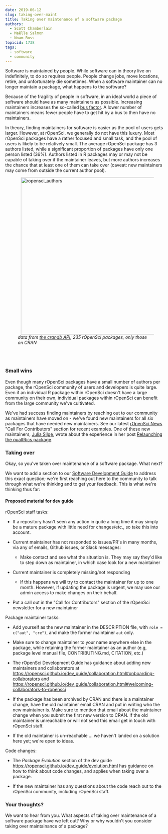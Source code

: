 ```yaml
---
date: 2019-06-12
slug: taking-over-maint
title: Taking over maintenance of a software package
authors:
  - Scott Chamberlain
  - Maëlle Salmon
  - Noam Ross
topicid: 1738
tags:
  - software
  - community
---
```


Software is maintained by people. While software can in theory live on indefinitely, to do so requires people. People change jobs, move locations, retire, and unfortunately die sometimes. When a software maintainer can no longer maintain a package, what happens to the software?

Because of the fragility of people in software, in an ideal world a piece of software should have as many maintainers as possible. Increasing maintainers increases the so-called [bus factor][bus]. A lower number of maintainers means fewer people have to get hit by a bus to then have no maintainers. 

In theory, finding maintainers for software is easier as the pool of users gets larger. However, at rOpenSci, we generally do not have this luxury. Most rOpenSci packages have a rather focused and small task, and the pool of users is likely to be relatively small. The average rOpenSci package has 3 authors listed, while a significant proportion of packages have only one person listed (36%). Authors listed in R packages may or may not be capable of taking over if the maintainer leaves, but more authors increases the chance that at least one of them can take over (caveat: new maintainers may come from outside the current author pool).

<figure class="image">
  <!-- <img src="{{ include.url }}" alt="{{ include.description }}"> -->
  <img src="/img/blog-images/2019-06-12-taking-over-maint/ropensci_authors.png" alt="ropensci_authors" style="margin: 0px 10px; width: 500px;" align="center">
  <figcaption><i>data from <a href="https://crandb.r-pkg.org/">the crandb API</a>; 235 rOpenSci packages, only those on CRAN</i></figcaption>
</figure>
<br><br>

### Small wins

Even though many rOpenSci packages have a small number of authors per package, the rOpenSci community of users and developers is quite large. Even if an individual R package within rOpenSci doesn't have a large community on their own, individual packages within rOpenSci can benefit from the large community we've cultivated. 

We've had success finding maintainers by reaching out to our community as maintainers have moved on - we've found new maintainers for all six packages that have needed new maintainers. See our latest [rOpenSci News](https://news.ropensci.org/2019-06-10/) "Call For Contributors" section for recent examples. One of these new maintainers, [Julia Silge](/authors/julia-silge/), wrote about the experience in her post [Relaunching the qualtRics package](/blog/2019/04/30/qualtrics-relaunch/).

### Taking over

Okay, so you've taken over maintenance of a software package. What next?

We want to add a section to our [Software Development Guide][devg] to address this exact question; we're first reaching out here to the community to talk through what we're thinking and to get your feedback. This is what we're thinking thus far:

#### Proposed material for dev guide

rOpenSci staff tasks:

* If a repository hasn't seen any action in quite a long time it may simply be a mature package with little need for changes/etc., so take this into account.

* Current maintainer has not responded to issues/PR's in many months, via any of emails, Github issues, or Slack messages:
    
    * Make contact and see what the situation is. They may say they'd like to step down as maintainer, in which case look for a new maintainer

* Current maintainer is completely missing/not responding
    
    * If this happens we will try to contact the maintainer for up to one month. However, if updating the package is urgent, we may use our admin access to make changes on their behalf.

* Put a call out in the "Call for Contributors" section of the rOpenSci newsletter for a new maintainer

Package maintainer tasks:

* Add yourself as the new maintainer in the DESCRIPTION file, with `role = c("aut", "cre")`, and make the former maintainer `aut` only.

* Make sure to change maintainer to your name anywhere else in the package, while retaining the former maintainer as an author (e.g, package level manual file, CONTRIBUTING.md, CITATION, etc.)

* The rOpenSci Development Guide has guidance about adding new maintainers and collaborators at <https://ropensci.github.io/dev_guide/collaboration.html#onboarding-collaborators> and <https://ropensci.github.io/dev_guide/collaboration.html#welcoming-collaborators-to-ropensci>

* If the package has been archived by CRAN and there is a maintainer change, have the old maintainer email CRAN and put in writing who the new maintainer is. Make sure to mention that email about the maintainer change when you submit the first new version to CRAN. If the old maintainer is unreachable or will not send this email get in touch with rOpenSci staff.

* If the old maintainer is un-reachable ... we haven't landed on a solution here yet; we're open to ideas.

Code changes:

* The _Package Evolution_ section of the dev guide <https://ropensci.github.io/dev_guide/evolution.html> has guidance on how to think about code changes, and applies when taking over a package.

* If the new maintainer has any questions about the code reach out to the rOpenSci community, including rOpenSci staff.


### Your thoughts?

We want to hear from you. What aspects of taking over maintenance of a software package have we left out? Why or why wouldn't you consider taking over maintainance of a package?







[bus]: https://en.wikipedia.org/wiki/Bus_factor
[devg]: https://ropensci.github.io/dev_guide/
